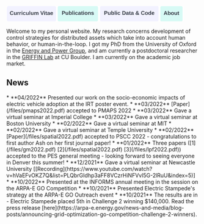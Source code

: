 <a href="https://constancecrozier.github.io/cv/"><img src="/images/cv_button.png" alt="drawing" height="40"/></a><a href="https://constancecrozier.github.io/pubs/"><img src="/images/pub_button.png" alt="drawing" height="40"/></a><a href="https://constancecrozier.github.io/code/"><img src="/images/code_button.png" alt="drawing" height="40"/></a><a href="https://constancecrozier.github.io/about/"><img src="/images/about_button.png" alt="drawing" height="40"/></a>

Welcome to my personal website. My research concerns development of control strategies for distributed assets which take into account human behavior, or human-in-the-loop. I got my PhD from the University of Oxford in the [Energy and Power Group](https://epg.eng.ox.ac.uk), and am currently a postdoctoral researcher in the [GRIFFIN Lab](http://www.kyrib.com) at CU Boulder. I am currently on the academic job market.

<h2>News</h2>
* **04/2022** Presented our work on the socio-economic impacts of electric vehicle adoption at the IRT poster event.
* **03/2022** [Paper](/files/pmaps2022.pdf) accepted to PMAPS 2022
* **03/2022** Gave a virtual seminar at Imperial College
* **03/2022** Gave a virtual seminar at Boston University
* **02/2022** Gave a virtual seminar at MIT
* **02/2022** Gave a virtual seminar at Temple University
* **02/2022** [Paper](/files/spatial2022.pdf) accepted to PSCC 2022 - congratulations to first author Ash on her first journal paper!
* **01/2022** Three papers ([1](/files/gm2022.pdf) [2](/files/spatial2022.pdf) [3](/files/lpf2022.pdf)) accepted to the PES general meeting - looking forward to seeing everyone in Denver this summer!
* **12/2021** Gave a virtual seminar at Newcastle University [[Recording](https://www.youtube.com/watch?v=hVaEFvOKZ7Q&list=PLQbrGIdhp3aFF8VCzrHiNFVvl5G-2lRuU&index=5)]
* **10/2022** Presented at the INFORMS annual meeting in the session on the ARPA-E GO Competition
* **10/2021** Presented Electric Stampede's strategy at the ARPA-E GO Outreach event
* **10/2021** The results are in - Electric Stampede placed 5th in Challenge 2 winning $140,000. Read the press release [here](https://arpa-e.energy.gov/news-and-media/blog-posts/announcing-grid-optimization-go-competition-challenge-2-winners). 